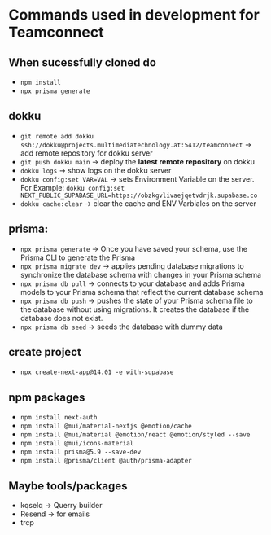 
# Commands used in development for Teamconnect

## When sucessfully cloned do
- `npm install`
- `npx prisma generate`

## dokku
- `git remote add dokku ssh://dokku@projects.multimediatechnology.at:5412/teamconnect` -> add remote repository for dokku server
- `git push dokku main` -> deploy the **latest remote repository** on dokku
- `dokku logs` -> show logs on the dokku server
- `dokku config:set VAR=VAL` -> sets Environment Variable on the server. For Example: `dokku config:set NEXT_PUBLIC_SUPABASE_URL=https://obzkgvlivaejqetvdrjk.supabase.co`
- `dokku cache:clear` -> clear the cache and ENV Varbiales on the server

## prisma:
- `npx prisma generate` -> Once you have saved your schema, use the Prisma CLI to generate the Prisma
- `npx prisma migrate dev` ->  applies pending database migrations to synchronize the database schema with changes in your Prisma schema
- `npx prisma db pull` -> connects to your database and adds Prisma models to your Prisma schema that reflect the current database schema
- `npx prisma db push` -> pushes the state of your Prisma schema file to the database without using migrations. It creates the database if the database does not exist.
- `npx prisma db seed` -> seeds the database with dummy data


## create project
- `npx create-next-app@14.01 -e with-supabase`

## npm packages
- `npm install next-auth`
- `npm install @mui/material-nextjs @emotion/cache`
- `npm install @mui/material @emotion/react @emotion/styled --save`
- `npm install @mui/icons-material`
- `npm install prisma@5.9 --save-dev`
- `npm install @prisma/client @auth/prisma-adapter`



## Maybe tools/packages
- kqselq -> Querry builder
- Resend -> for emails
- trcp

